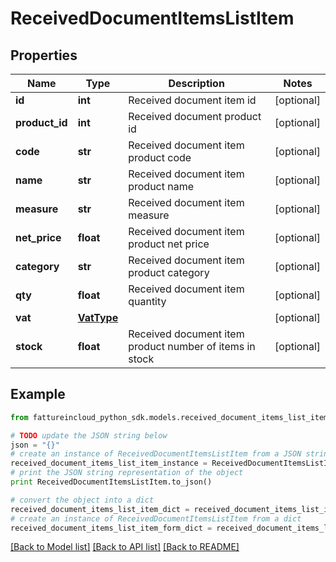 # ReceivedDocumentItemsListItem


## Properties
Name | Type | Description | Notes
------------ | ------------- | ------------- | -------------
**id** | **int** | Received document item id | [optional] 
**product_id** | **int** | Received document product id | [optional] 
**code** | **str** | Received document item product code | [optional] 
**name** | **str** | Received document item product name | [optional] 
**measure** | **str** | Received document item measure | [optional] 
**net_price** | **float** | Received document item product net price | [optional] 
**category** | **str** | Received document item product category | [optional] 
**qty** | **float** | Received document item quantity | [optional] 
**vat** | [**VatType**](VatType.md) |  | [optional] 
**stock** | **float** | Received document item product number of items in stock | [optional] 

## Example

```python
from fattureincloud_python_sdk.models.received_document_items_list_item import ReceivedDocumentItemsListItem

# TODO update the JSON string below
json = "{}"
# create an instance of ReceivedDocumentItemsListItem from a JSON string
received_document_items_list_item_instance = ReceivedDocumentItemsListItem.from_json(json)
# print the JSON string representation of the object
print ReceivedDocumentItemsListItem.to_json()

# convert the object into a dict
received_document_items_list_item_dict = received_document_items_list_item_instance.to_dict()
# create an instance of ReceivedDocumentItemsListItem from a dict
received_document_items_list_item_form_dict = received_document_items_list_item.from_dict(received_document_items_list_item_dict)
```
[[Back to Model list]](../README.md#documentation-for-models) [[Back to API list]](../README.md#documentation-for-api-endpoints) [[Back to README]](../README.md)


